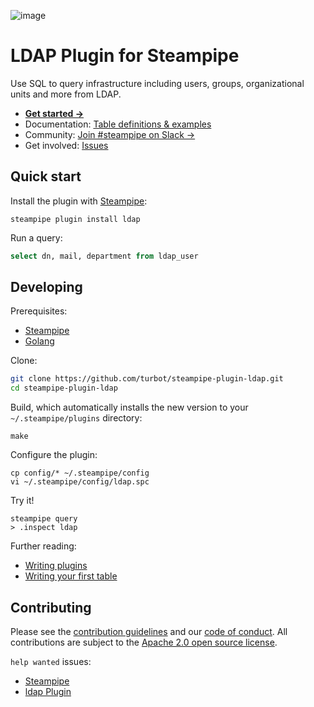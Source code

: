 ![image](https://hub.steampipe.io/images/plugins/turbot/ldap-social-graphic.png)

# LDAP Plugin for Steampipe

Use SQL to query infrastructure including users, groups, organizational units and more from LDAP.

- **[Get started →](https://hub.steampipe.io/plugins/turbot/ldap)**
- Documentation: [Table definitions & examples](https://hub.steampipe.io/plugins/turbot/ldap/tables)
- Community: [Join #steampipe on Slack →](https://turbot.com/community/join)
- Get involved: [Issues](https://github.com/turbot/steampipe-plugin-ldap/issues)

## Quick start

Install the plugin with [Steampipe](https://steampipe.io):

```shell
steampipe plugin install ldap
```

Run a query:

```sql
select dn, mail, department from ldap_user
```

## Developing

Prerequisites:

- [Steampipe](https://steampipe.io/downloads)
- [Golang](https://golang.org/doc/install)

Clone:

```sh
git clone https://github.com/turbot/steampipe-plugin-ldap.git
cd steampipe-plugin-ldap
```

Build, which automatically installs the new version to your `~/.steampipe/plugins` directory:

```
make
```

Configure the plugin:

```
cp config/* ~/.steampipe/config
vi ~/.steampipe/config/ldap.spc
```

Try it!

```
steampipe query
> .inspect ldap
```

Further reading:

- [Writing plugins](https://steampipe.io/docs/develop/writing-plugins)
- [Writing your first table](https://steampipe.io/docs/develop/writing-your-first-table)

## Contributing

Please see the [contribution guidelines](https://github.com/turbot/steampipe/blob/main/CONTRIBUTING.md) and our [code of conduct](https://github.com/turbot/steampipe/blob/main/CODE_OF_CONDUCT.md). All contributions are subject to the [Apache 2.0 open source license](https://github.com/turbot/steampipe-plugin-ldap/blob/main/LICENSE).

`help wanted` issues:

- [Steampipe](https://github.com/turbot/steampipe/labels/help%20wanted)
- [ldap Plugin](https://github.com/turbot/steampipe-plugin-ldap/labels/help%20wanted)
